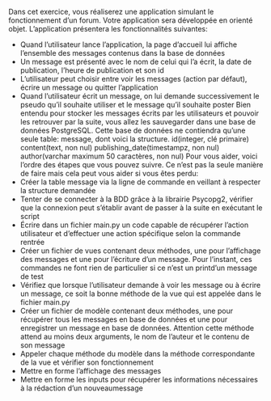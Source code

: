 Dans cet exercice, vous réaliserez une application simulant le fonctionnement d’un forum. Votre application sera développée en orienté objet.
L’application présentera les fonctionnalités suivantes:
- Quand l’utilisateur lance l’application, la page d’accueil lui affiche l’ensemble des messages contenus dans la base de données
- Un message est présenté avec le nom de celui qui l’a écrit, la date de publication, l’heure de publication et son id
- L’utilisateur peut choisir entre voir les messages (action par défaut), écrire un message ou quitter l’application
- Quand l’utilisateur écrit un message, on lui demande successivement le pseudo qu’il souhaite utiliser et le message qu’il souhaite poster
Bien entendu pour stocker les messages écrits par les utilisateurs et pouvoir les retrouver par la suite, 
vous allez les sauvegarder dans une base de données PostgreSQL.
Cette base de données ne contiendra qu’une seule table: message, dont voici la structure.
id(integer, clé primaire)
content(text, non nul)
publishing_date(timestampz, non nul)
author(varchar maximum 50 caractères, non nul)
Pour vous aider, voici l’ordre des étapes que vous pouvez suivre. 
Ce n’est pas la seule manière de faire mais cela peut vous aider si vous êtes perdu:
- Créer la table message via la ligne de commande en veillant à respecter la structure demandée
- Tenter de se connecter à la BDD grâce à la librairie Psycopg2, vérifier que la connexion peut s’établir avant de passer à la suite en exécutant le script
- Écrire dans un fichier main.py un code capable de récupérer l’action utilisateur et d’effectuer une action spécifique selon la commande rentrée
- Créer un fichier de vues contenant deux méthodes, une pour l’affichage des messages et une pour l’écriture d’un message. 
Pour l’instant, ces commandes ne font rien de particulier si ce n’est un printd’un message de test
- Vérifiez que lorsque l’utilisateur demande à voir les message ou à écrire un message,
ce soit la bonne méthode de la vue qui est appelée dans le fichier main.py
- Créer un fichier de modèle contenant deux méthodes, une pour récupérer tous les messages en base de données et une pour enregistrer un message en base de données.
 Attention cette méthode attend au moins deux arguments, le nom de l’auteur et le contenu de son message
- Appeler chaque méthode du modèle dans la méthode correspondante de la vue et vérifier son fonctionnement
- Mettre en forme l’affichage des messages
- Mettre en forme les inputs pour récupérer les informations nécessaires à la rédaction d’un nouveaumessage

